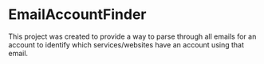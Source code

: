 # EmailAccountFinder
This project was created to provide a way to parse through all emails for an account to identify which services/websites have an account using that email.
